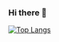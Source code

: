### Hi there 👋


[![Top Langs](https://github-readme-stats.vercel.app/api/top-langs/?dohyunre702=anuraghazra&layout=compact)](https://github.com/anuraghazra/github-readme-stats)

<!--
**dohyunre702/dohyunre702** is a ✨ _special_ ✨ repository because its `README.md` (this file) appears on your GitHub profile.

Here are some ideas to get you started:

- 🔭 I’m currently working on ...
- 🌱 I’m currently learning ...
- 👯 I’m looking to collaborate on ...
- 🤔 I’m looking for help with ...
- 💬 Ask me about ...
- 📫 How to reach me: ...
- 😄 Pronouns: ...
- ⚡ Fun fact: ...
-->
